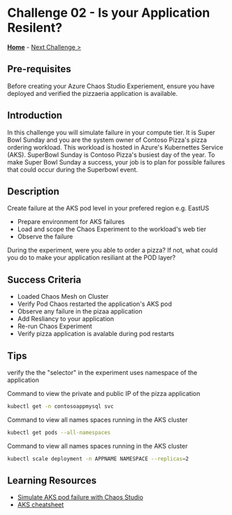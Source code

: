 # Challenge 02 - Is your Application Resilent?

**[Home](../README.md)** - [Next Challenge >](./Challenge-03.md)

## Pre-requisites

Before creating your Azure Chaos Studio Experiement, ensure you have deployed and verified the pizzaeria application is available. 

## Introduction

In this challenge you will simulate failure in your compute tier. It is Super Bowl Sunday and you are the system owner of Contoso Pizza's pizza ordering
workload. This workload is hosted in Azure's Kubernettes Service (AKS). SuperBowl Sunday is Contoso Pizza's busiest day of the year. 
To make Super Bowl Sunday a success, your job is to plan for possible failures that could occur during the Superbowl event.  
 

## Description

Create failure at the AKS pod level in your prefered region e.g. EastUS

- Prepare environment for AKS failures 
- Load and scope the Chaos Experiment to the workload's web tier
- Observe the failure

During the experiment, were you able to order a pizza? If not, what could you do to make your application resiliant at the POD layer?  


## Success Criteria

- Loaded Chaos Mesh on Cluster
- Verify Pod Chaos restarted the application's AKS pod
- Observe any failure in the pizaa application
- Add Resliancy to your application
- Re-run Chaos Experiment 
- Verify pizza application is avalable during pod restarts

## Tips

verify the the "selector" in the experiment uses namespace of the application

Command to view the private and public IP of the pizza application 

```bash
kubectl get -n contosoappmysql svc

```

Command to view all names spaces running in the AKS cluster

```bash
kubectl get pods --all-namespaces

```

Command to view all names spaces running in the AKS cluster

```bash
kubectl scale deployment -n APPNAME NAMESPACE --replicas=2

```

## Learning Resources  
- [Simulate AKS pod failure with Chaos Studio](https://docs.microsoft.com/en-us/azure/chaos-studio/chaos-studio-tutorial-aks-portal)
- [AKS cheatsheet](https://kubernetes.io/docs/reference/kubectl/cheatsheet/)


